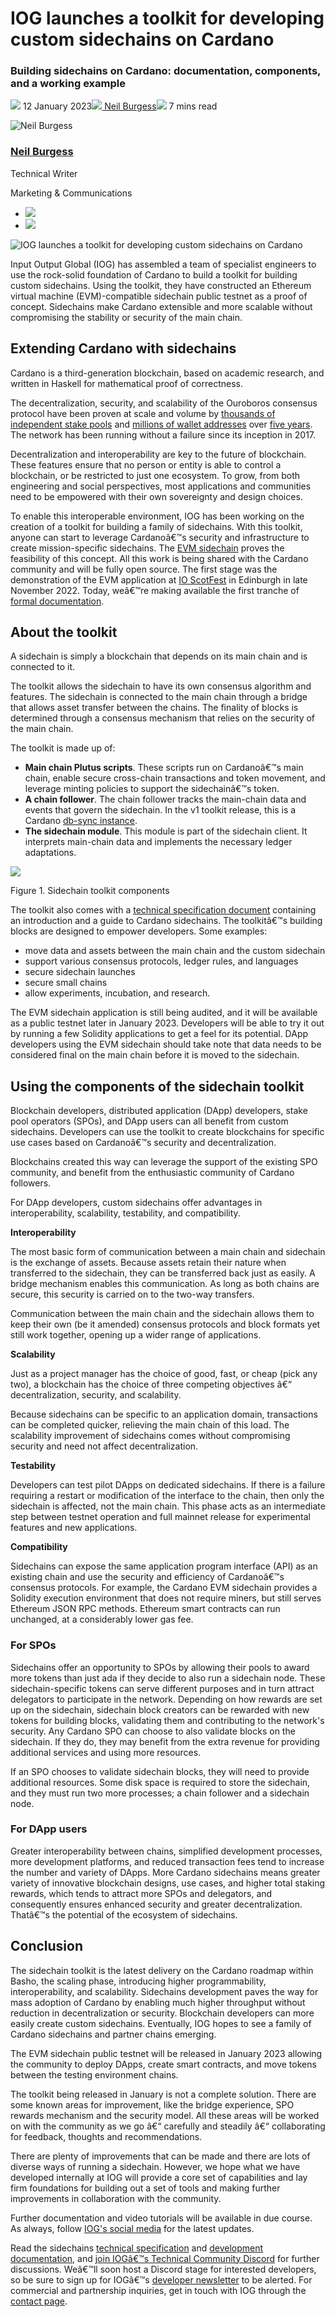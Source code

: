 # IOG launches a toolkit for developing custom sidechains on Cardano
### **Building sidechains on Cardano: documentation, components, and a working example**
![](img/2023-01-12-iog-launches-a-toolkit-for-developing-custom-sidechains-on-cardano.002.png) 12 January 2023![](img/2023-01-12-iog-launches-a-toolkit-for-developing-custom-sidechains-on-cardano.003.png)[ Neil Burgess](/en/blog/authors/neil-burgess/page-1/)![](img/2023-01-12-iog-launches-a-toolkit-for-developing-custom-sidechains-on-cardano.004.png) 7 mins read

![Neil Burgess](img/2023-01-12-iog-launches-a-toolkit-for-developing-custom-sidechains-on-cardano.005.png)[](/en/blog/authors/neil-burgess/page-1/)
### [**Neil Burgess**](/en/blog/authors/neil-burgess/page-1/)
Technical Writer

Marketing & Communications

- ![](img/2023-01-12-iog-launches-a-toolkit-for-developing-custom-sidechains-on-cardano.006.png)[](mailto:neil.burgess@iohk.io "Email")
- ![](img/2023-01-12-iog-launches-a-toolkit-for-developing-custom-sidechains-on-cardano.007.png)[](https://www.linkedin.com/in/neilburgessa84482125 "LinkedIn")

![IOG launches a toolkit for developing custom sidechains on Cardano](img/2023-01-12-iog-launches-a-toolkit-for-developing-custom-sidechains-on-cardano.008.png)

Input Output Global (IOG) has assembled a team of specialist engineers to use the rock-solid foundation of Cardano to build a toolkit for building custom sidechains. Using the toolkit, they have constructed an Ethereum virtual machine (EVM)-compatible sidechain public testnet as a proof of concept. Sidechains make Cardano extensible and more scalable without compromising the stability or security of the main chain.
## **Extending Cardano with sidechains**
Cardano is a third-generation blockchain, based on academic research, and written in Haskell for mathematical proof of correctness.

The decentralization, security, and scalability of the Ouroboros consensus protocol have been proven at scale and volume by [thousands of independent stake pools](https://www.statista.com/statistics/1279280/cardano-ada-biggest-staking-pool-groups/) and [millions of wallet addresses](https://cardanofeed.com/cardano-active-wallets-skyrocket-past-3-million-a-striking-1000-year-on-year-increase-45346) over [five years](https://roadmap.cardano.org/en/byron/). The network has been running without a failure since its inception in 2017.

Decentralization and interoperability are key to the future of blockchain. These features ensure that no person or entity is able to control a blockchain, or be restricted to just one ecosystem. To grow, from both engineering and social perspectives, most applications and communities need to be empowered with their own sovereignty and design choices.

To enable this interoperable environment, IOG has been working on the creation of a toolkit for building a family of sidechains. With this toolkit, anyone can start to leverage Cardanoâ€™s security and infrastructure to create mission-specific sidechains. The [EVM sidechain](https://iohk.io/en/blog/posts/2022/07/06/introducing-the-cardano-evm-sidechain/) proves the feasibility of this concept. All this work is being shared with the Cardano community and will be fully open source. The first stage was the demonstration of the EVM application at [IO ScotFest](https://iohk.io/en/blog/posts/2022/11/04/announcing-io-scotfest-the-age-of-voltaire/) in Edinburgh in late November 2022. Today, weâ€™re making available the first tranche of [formal documentation](https://docs.cardano.org/cardano-sidechains/sidechain-toolkit/introduction).
## **About the toolkit**
A sidechain is simply a blockchain that depends on its main chain and is connected to it. 

The toolkit allows the sidechain to have its own consensus algorithm and features. The sidechain is connected to the main chain through a bridge that allows asset transfer between the chains. The finality of blocks is determined through a consensus mechanism that relies on the security of the main chain.

The toolkit is made up of:

- **Main chain Plutus scripts**. These scripts run on Cardanoâ€™s main chain, enable secure cross-chain transactions and token movement, and leverage minting policies to support the sidechainâ€™s token.
- **A chain follower**. The chain follower tracks the main-chain data and events that govern the sidechain. In the v1 toolkit release, this is a Cardano [db-sync instance](https://docs.cardano.org/cardano-components/cardano-db-sync/about-db-sync).
- **The sidechain module**. This module is part of the sidechain client. It interprets main-chain data and implements the necessary ledger adaptations.

![](img/2023-01-12-iog-launches-a-toolkit-for-developing-custom-sidechains-on-cardano.009.png)

Figure 1. Sidechain toolkit components

The toolkit also comes with a [technical specification document](https://docs.cardano.org/cardano-sidechains/sidechain-toolkit/introduction/#technicalspecification) containing an introduction and a guide to Cardano sidechains. The toolkitâ€™s building blocks are designed to empower developers. Some examples:

- move data and assets between the main chain and the custom sidechain
- support various consensus protocols, ledger rules, and languages
- secure sidechain launches
- secure small chains
- allow experiments, incubation, and research.

The EVM sidechain application is still being audited, and it will be available as a public testnet later in January 2023. Developers will be able to try it out by running a few Solidity applications to get a feel for its potential. DApp developers using the EVM sidechain should take note that data needs to be considered final on the main chain before it is moved to the sidechain.
## **Using the components of the sidechain toolkit**
Blockchain developers, distributed application (DApp) developers, stake pool operators (SPOs), and DApp users can all benefit from custom sidechains. Developers can use the toolkit to create blockchains for specific use cases based on Cardanoâ€™s security and decentralization.

Blockchains created this way can leverage the support of the existing SPO community, and benefit from the enthusiastic community of Cardano followers.

For DApp developers, custom sidechains offer advantages in interoperability, scalability, testability, and compatibility.

**Interoperability**

The most basic form of communication between a main chain and sidechain is the exchange of assets. Because assets retain their nature when transferred to the sidechain, they can be transferred back just as easily. A bridge mechanism enables this communication. As long as both chains are secure, this security is carried on to the two-way transfers.

Communication between the main chain and the sidechain allows them to keep their own (be it amended) consensus protocols and block formats yet still work together, opening up a wider range of applications.

**Scalability**

Just as a project manager has the choice of good, fast, or cheap (pick any two), a blockchain has the choice of three competing objectives â€“ decentralization, security, and scalability.

Because sidechains can be specific to an application domain, transactions can be completed quicker, relieving the main chain of this load. The scalability improvement of sidechains comes without compromising security and need not affect decentralization. 

**Testability**

Developers can test pilot DApps on dedicated sidechains. If there is a failure requiring a restart or modification of the interface to the chain, then only the sidechain is affected, not the main chain. This phase acts as an intermediate step between testnet operation and full mainnet release for experimental features and new applications.

**Compatibility**

Sidechains can expose the same application program interface (API) as an existing chain and use the security and efficiency of Cardanoâ€™s consensus protocols. For example, the Cardano EVM sidechain provides a Solidity execution environment that does not require miners, but still serves Ethereum JSON RPC methods. Ethereum smart contracts can run unchanged, at a considerably lower gas fee. 
### **For SPOs**
Sidechains offer an opportunity to SPOs by allowing their pools to award more tokens than just ada if they decide to also run a sidechain node. These sidechain-specific tokens can serve different purposes and in turn attract delegators to participate in the network. Depending on how rewards are set up on the sidechain, sidechain block creators can be rewarded with new tokens for building blocks, validating them and contributing to the network's security. Any Cardano SPO can choose to also validate blocks on the sidechain. If they do, they may benefit from the extra revenue for providing additional services and using more resources.

If an SPO chooses to validate sidechain blocks, they will need to provide additional resources. Some disk space is required to store the sidechain, and they must run two more processes; a chain follower and a sidechain node.
### **For DApp users**
Greater interoperability between chains, simplified development processes, more development platforms, and reduced transaction fees tend to increase the number and variety of DApps. More Cardano sidechains means greater variety of innovative blockchain designs, use cases, and higher total staking rewards, which tends to attract more SPOs and delegators, and consequently ensures enhanced security and greater decentralization. Thatâ€™s the potential of the ecosystem of sidechains.
## **Conclusion**
The sidechain toolkit is the latest delivery on the Cardano roadmap within Basho, the scaling phase, introducing higher programmability, interoperability, and scalability. Sidechains development paves the way for mass adoption of Cardano by enabling much higher throughput without reduction in decentralization or security. Blockchain developers can more easily create custom sidechains. Eventually, IOG hopes to see a family of Cardano sidechains and partner chains emerging.

The EVM sidechain public testnet will be released in January 2023 allowing the community to deploy DApps, create smart contracts, and move tokens between the testing environment chains.

The toolkit being released in January is not a complete solution. There are some known areas for improvement, like the bridge experience, SPO rewards mechanism and the security model. All these areas will be worked on with the community as we go â€“ carefully and steadily â€“ collaborating for feedback, thoughts and recommendations.

There are plenty of improvements that can be made and there are lots of diverse ways of running a sidechain. However, we hope what we have developed internally at IOG will provide a core set of capabilities and lay firm foundations for building out a set of tools and making further improvements in collaboration with the community.

Further documentation and video tutorials will be available in due course. As always, follow [IOG's social media](https://twitter.com/InputOutputHK) for the latest updates.

Read the sidechains [technical specification](https://docs.cardano.org/cardano-sidechains/sidechain-toolkit/introduction/#technicalspecification) and [development documentation](https://docs.cardano.org/cardano-sidechains/sidechain-toolkit/introduction), and [join IOGâ€™s Technical Community Discord](https://discord.gg/inputoutput) for further discussions. Weâ€™ll soon host a Discord stage for interested developers, so be sure to sign up for IOGâ€™s [developer newsletter](https://mailchi.mp/iohk/devdigest) to be alerted. For commercial and partnership inquiries, get in touch with IOG through the [contact page](https://iohk.io/en/contact-commercial).
